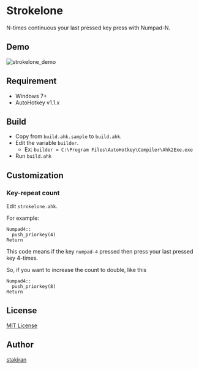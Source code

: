 # Strokelone
N-times continuous your last pressed key press with Numpad-N.

## Demo
![strokelone_demo](https://user-images.githubusercontent.com/23325839/40335913-3461357e-5da1-11e8-8a34-7f9f986a0b33.gif)

## Requirement
- Windows 7+
- AutoHotkey v1.1.x

## Build
- Copy from `build.ahk.sample` to `build.ahk`.
- Edit the variable `builder`.
  - Ex: `builder = C:\Program Files\AutoHotkey\Compiler\Ahk2Exe.exe`
- Run `build.ahk`

## Customization

### Key-repeat count
Edit `strokelone.ahk`.

For example:

```ahk
Numpad4::
  push_priorkey(4)
Return
```

This code means if the key `numpad-4` pressed then press your last pressed key 4-times.

So, if you want to increase the count to double, like this


```ahk
Numpad4::
  push_priorkey(8)
Return
```

## License
[MIT License](LICENSE)

## Author
[stakiran](https://github.com/stakiran)
